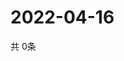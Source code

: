 # 2022-04-16
  共 0条

  <!-- BEGIN -->
  <!-- 最后更新时间Sat Apr 16 2022 16:07:03 GMT+0000 (Coordinated Universal Time) -->
  
  <!-- END -->
  
  